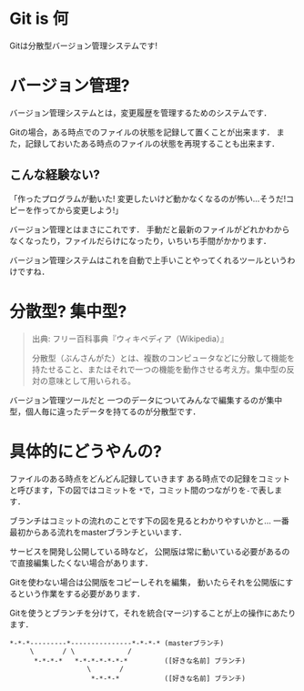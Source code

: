 # Git is 何

Gitは分散型バージョン管理システムです!

# バージョン管理?

バージョン管理システムとは，変更履歴を管理するためのシステムです．

Gitの場合，ある時点でのファイルの状態を記録して置くことが出来ます．
また，記録しておいたある時点のファイルの状態を再現することも出来ます．

## こんな経験ない?

「作ったプログラムが動いた! 変更したいけど動かなくなるのが怖い…そうだ!コピーを作ってから変更しよう!」

バージョン管理とはまさにこれです．
手動だと最新のファイルがどれかわからなくなったり，ファイルだらけになったり，いちいち手間がかかります．

バージョン管理システムはこれを自動で上手いことやってくれるツールというわけですね．

# 分散型? 集中型?

>出典: フリー百科事典『ウィキペディア（Wikipedia）』
>
>分散型（ぶんさんがた）とは、複数のコンピュータなどに分散して機能を持たせること、またはそれで一つの機能を動作させる考え方。集中型の反対の意味として用いられる。 
>

バージョン管理ツールだと
一つのデータについてみんなで編集するのが集中型，個人毎に違ったデータを持てるのが分散型です．

# 具体的にどうやんの?
ファイルのある時点をどんどん記録していきます
ある時点での記録をコミットと呼びます，下の図ではコミットを
`*`で，コミット間のつながりを`-`で表します．

ブランチはコミットの流れのことです下の図を見るとわかりやすいかと…
一番最初からある流れをmasterブランチといいます．

サービスを開発し公開している時など，
公開版は常に動いている必要があるので直接編集したくない場合があります．

Gitを使わない場合は公開版をコピーしそれを編集，
動いたらそれを公開版にするという作業をする必要があります．

Gitを使うとブランチを分けて，それを統合(マージ)することが上の操作にあたります．

```
*-*-*---------*---------------*-*-*-* (masterブランチ)
     \       / \             /
      *-*-*-*   *-*-*-*-*-*-*         ([好きな名前] ブランチ)
                   \       /
                    *-*-*-*           ([好きな名前] ブランチ)
```

